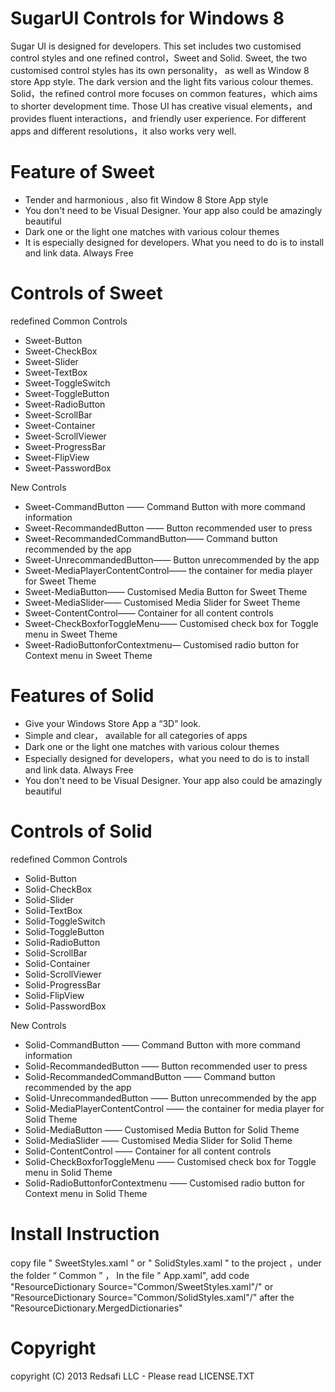 SugarUI Controls for Windows 8 
=====


Sugar UI is designed for developers. This set includes two customised control styles and one refined control，Sweet and Solid. Sweet, the two customised control styles has its own personality， as well as Window 8 store App style. The dark version and the light fits various colour themes. Solid，the refined control more focuses on common features，which aims to shorter development time.  Those UI has creative visual elements，and provides fluent interactions，and friendly user experience. For different apps and different resolutions，it also works very well.



Feature of Sweet
=====
 * Tender and harmonious , also fit Window  8 Store App style
 * You don't need to be Visual Designer. Your app also could be amazingly beautiful
 * Dark one or the light one matches with various colour themes
 * It is especially designed for developers. What you need to do is to install and link data. Always Free



Controls of Sweet
=====


redefined Common Controls

 * Sweet-Button
 * Sweet-CheckBox
 * Sweet-Slider
 * Sweet-TextBox
 * Sweet-ToggleSwitch
 * Sweet-ToggleButton
 * Sweet-RadioButton
 * Sweet-ScrollBar
 * Sweet-Container
 * Sweet-ScrollViewer
 * Sweet-ProgressBar
 * Sweet-FlipView
 * Sweet-PasswordBox

New Controls


 * Sweet-CommandButton —— Command Button with more command information
 * Sweet-RecommandedButton —— Button recommended user to press
 * Sweet-RecommandedCommandButton—— Command button recommended by the app
 * Sweet-UnrecommandedButton—— Button unrecommended by the app
 * Sweet-MediaPlayerContentControl—— the container for media player for Sweet Theme
 * Sweet-MediaButton—— Customised Media Button for Sweet Theme 
 * Sweet-MediaSlider—— Customised Media Slider for Sweet Theme 
 * Sweet-ContentControl—— Container for all content controls
 * Sweet-CheckBoxforToggleMenu—— Customised check box for Toggle menu in Sweet Theme
 * Sweet-RadioButtonforContextmenu— Customised radio button for Context menu in Sweet Theme




Features of Solid
=====
 * Give your Windows Store App a “3D” look.
 * Simple and clear， available for all categories of apps
 * Dark one or the light one matches with various colour themes
 * Especially designed for developers，what you need to do is to install and link data. Always Free
 * You don't need to be Visual Designer. Your app also could be amazingly beautiful




Controls of Solid
=====

redefined Common Controls

 * Solid-Button
 * Solid-CheckBox
 * Solid-Slider
 * Solid-TextBox
 * Solid-ToggleSwitch
 * Solid-ToggleButton
 * Solid-RadioButton
 * Solid-ScrollBar
 * Solid-Container
 * Solid-ScrollViewer
 * Solid-ProgressBar
 * Solid-FlipView
 * Solid-PasswordBox

New Controls

 * Solid-CommandButton —— Command Button with more command information
 * Solid-RecommandedButton —— Button recommended user to press
 * Solid-RecommandedCommandButton —— Command button recommended by the app
 * Solid-UnrecommandedButton —— Button unrecommended by the app
 * Solid-MediaPlayerContentControl —— the container for media player for Solid Theme
 * Solid-MediaButton —— Customised Media Button for Solid Theme 
 * Solid-MediaSlider —— Customised Media Slider for Solid Theme 
 * Solid-ContentControl —— Container for all content controls
 * Solid-CheckBoxforToggleMenu —— Customised check box for Toggle menu in Solid Theme
 * Solid-RadioButtonforContextmenu —— Customised radio button for Context menu in Solid Theme


Install Instruction
=====

copy file " SweetStyles.xaml  " or " SolidStyles.xaml " to the project ，under the folder “ Common ” ， In the file " App.xaml", add code "ResourceDictionary Source="Common/SweetStyles.xaml"/" or  "ResourceDictionary Source="Common/SolidStyles.xaml"/"  after  the  "ResourceDictionary.MergedDictionaries"

Copyright
=====

copyright (C) 2013 Redsafi LLC - Please read LICENSE.TXT



